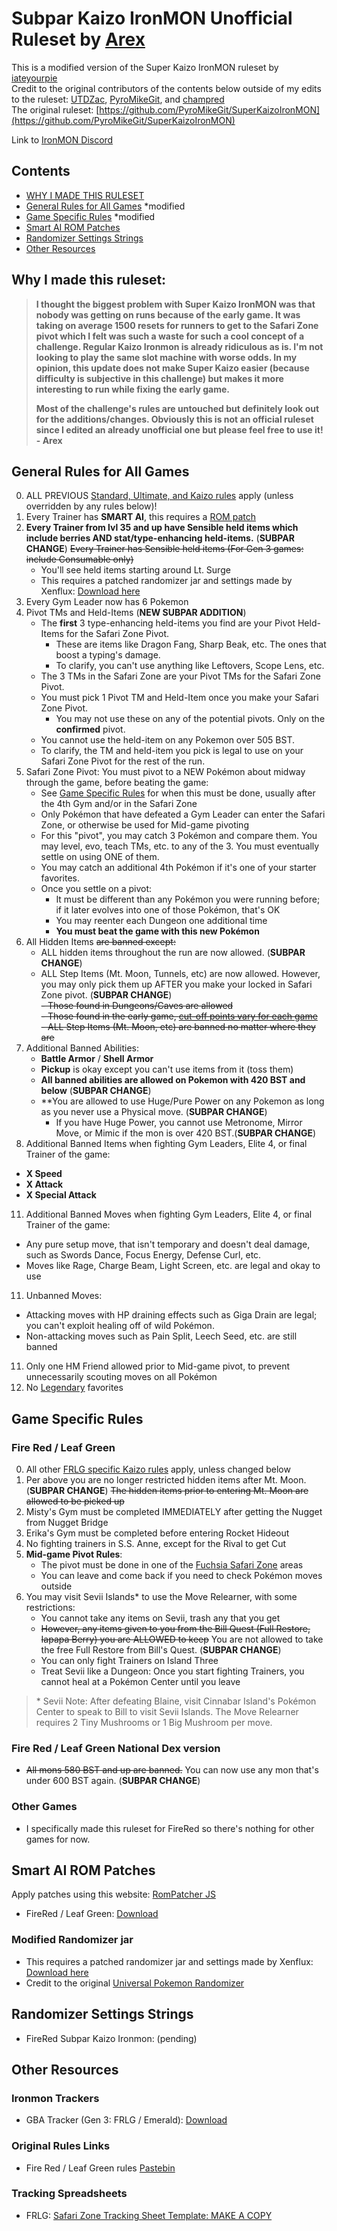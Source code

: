 # Subpar Kaizo IronMON Unofficial Ruleset by [Arex](https://twitch.tv/Arex)

This is a modified version of the Super Kaizo IronMON ruleset by [iateyourpie](https://twitch.tv/iateyourpie)  
 Credit to the original contributors of the contents below outside of my edits to the ruleset: [UTDZac](https://github.com/UTDZac), [PyroMikeGit](https://github.com/PyroMikeGit), and [champred](https://github.com/champred)  
 The original ruleset: [https://github.com/PyroMikeGit/SuperKaizoIronMON](https://github.com/PyroMikeGit/SuperKaizoIronMON)
  
 Link to [IronMON Discord](https://discord.com/invite/jFPYsZAhjX)

## Contents
- [WHY I MADE THIS RULESET](#why-i-made-this-ruleset)
- [General Rules for All Games](#general-rules-for-all-games) *modified
- [Game Specific Rules](#game-specific-rules) *modified
- [Smart AI ROM Patches](#smart-ai-rom-patches)
- [Randomizer Settings Strings](#randomizer-settings-strings)
- [Other Resources](#other-resources)

## Why I made this ruleset:

> **I thought the biggest problem with Super Kaizo IronMON was that nobody was getting on runs because of the early game. It was taking on average 1500 resets for runners to get to the Safari Zone pivot which I felt was such a waste for such a cool concept of a challenge. Regular Kaizo Ironmon is already ridiculous as is. I'm not looking to play the same slot machine with worse odds. In my opinion, this update does not make Super Kaizo easier (because difficulty is subjective in this challenge) but makes it more interesting to run while fixing the early game.**
> 
> **Most of the challenge's rules are untouched but definitely look out for the additions/changes. Obviously this is not an official ruleset since I edited an already unofficial one but please feel free to use it! - Arex**

## General Rules for All Games

0. ALL PREVIOUS [Standard, Ultimate, and Kaizo rules](https://gist.github.com/valiant-code/adb18d248fa0fae7da6b639e2ee8f9c1) apply (unless overridden by any rules below)!
1. Every Trainer has **SMART AI**, this requires a [ROM patch](#smart-ai-rom-patches)
2. **Every Trainer from lvl 35 and up have Sensible held items which include berries AND stat/type-enhancing held-items.** (**SUBPAR CHANGE**) ~~Every Trainer has Sensible held items (For Gen 3 games: include Consumable only)~~ 
   - You'll see held items starting around Lt. Surge
   - This requires a patched randomizer jar and settings made by Xenflux: [Download here](https://github.com/arexbold/SubparKaizoIronMON/releases)
4. Every Gym Leader now has 6 Pokemon
5. Pivot TMs and Held-Items (**NEW SUBPAR ADDITION**)
   - The **first** 3 type-enhancing held-items you find are your Pivot Held-Items for the Safari Zone Pivot.
      - These are items like Dragon Fang, Sharp Beak, etc. The ones that boost a typing's damage.
      - To clarify, you can't use anything like Leftovers, Scope Lens, etc.
   - The 3 TMs in the Safari Zone are your Pivot TMs for the Safari Zone Pivot.
   - You must pick 1 Pivot TM and Held-Item once you make your Safari Zone Pivot.
      - You may not use these on any of the potential pivots. Only on the **confirmed** pivot.
   - You cannot use the held-item on any Pokemon over 505 BST.
   - To clarify, the TM and held-item you pick is legal to use on your Safari Zone Pivot for the rest of the run.
6. Safari Zone Pivot: You must pivot to a NEW Pokémon about midway through the game, before beating the game:
   - See [Game Specific Rules](#game-specific-rules) for when this must be done, usually after the 4th Gym and/or in the Safari Zone
   - Only Pokémon that have defeated a Gym Leader can enter the Safari Zone, or otherwise be used for Mid-game pivoting
   - For this "pivot", you may catch 3 Pokémon and compare them. You may level, evo, teach TMs, etc. to any of the 3. You must eventually settle on using ONE of them.
   - You may catch an additional 4th Pokémon if it's one of your starter favorites.
   - Once you settle on a pivot:
      - It must be different than any Pokémon you were running before; if it later evolves into one of those Pokémon, that's OK
      - You may reenter each Dungeon one additional time
      - **You must beat the game with this new Pokémon**
7. All Hidden Items ~~are banned except:~~
   - ALL hidden items throughout the run are now allowed. (**SUBPAR CHANGE**)
   - ALL Step Items (Mt. Moon, Tunnels, etc) are now allowed. However, you may only pick them up AFTER you make your locked in Safari Zone pivot. (**SUBPAR CHANGE**)   
 ~~- Those found in Dungeons/Caves are allowed~~  
 ~~- Those found in the early game, [cut-off points vary for each game](#game-specific-rules)~~  
 ~~- ALL Step Items (Mt. Moon, etc) are banned no matter where they are~~  
9. Additional Banned Abilities:
   - **Battle Armor** / **Shell Armor**
   - **Pickup** is okay except you can't use items from it (toss them)
   - **All banned abilities are allowed on Pokemon with 420 BST and below** (**SUBPAR CHANGE**)
   - **You are allowed to use Huge/Pure Power on any Pokemon as long as you never use a Physical move. (**SUBPAR CHANGE**)
     - If you have Huge Power, you cannot use Metronome, Mirror Move, or Mimic if the mon is over 420 BST.(**SUBPAR CHANGE**)
10. Additional Banned Items when fighting Gym Leaders, Elite 4, or final Trainer of the game:
   - **X Speed**
   - **X Attack**
   - **X Special Attack**
11. Additional Banned Moves when fighting Gym Leaders, Elite 4, or final Trainer of the game:
   - Any pure setup move, that isn't temporary and doesn't deal damage, such as Swords Dance, Focus Energy, Defense Curl, etc.
   - Moves like Rage, Charge Beam, Light Screen, etc. are legal and okay to use
11. Unbanned Moves:
   - Attacking moves with HP draining effects such as Giga Drain are legal; you can't exploit healing off of wild Pokémon.
   - Non-attacking moves such as Pain Split, Leech Seed, etc. are still banned
11. Only one HM Friend allowed prior to Mid-game pivot, to prevent unnecessarily scouting moves on all Pokémon
12. No [Legendary](https://www.serebii.net/pokemon/legendary.shtml) favorites

## Game Specific Rules

### Fire Red / Leaf Green

0. All other [FRLG specific Kaizo rules](https://gist.github.com/UTDZac/a147c497424dfbd537d8c4b0c22b5621#fire-red--leaf-green) apply, unless changed below
1. Per above you are no longer restricted hidden items after Mt. Moon. (**SUBPAR CHANGE**) ~~The hidden items prior to entering Mt. Moon are allowed to be picked up~~
2. Misty's Gym must be completed IMMEDIATELY after getting the Nugget from Nugget Bridge
3. Erika's Gym must be completed before entering Rocket Hideout
4. No fighting trainers in S.S. Anne, except for the Rival to get Cut
5. **Mid-game Pivot Rules**:
   - The pivot must be done in one of the [Fuchsia Safari Zone](https://bulbapedia.bulbagarden.net/wiki/Kanto_Safari_Zone) areas
   - You can leave and come back if you need to check Pokémon moves outside
6. You may visit Sevii Islands\* to use the Move Relearner, with some restrictions:
   - You cannot take any items on Sevii, trash any that you get
   - ~~However, any items given to you from the Bill Quest (Full Restore, Iapapa Berry) you are ALLOWED to keep~~ You are not allowed to take the free Full Restore from Bill's Quest. (**SUBPAR CHANGE**)
   - You can only fight Trainers on Island Three
   - Treat Sevii like a Dungeon: Once you start fighting Trainers, you cannot heal at a Pokémon Center until you leave

> \* Sevii Note: After defeating Blaine, visit Cinnabar Island's Pokémon Center to speak to Bill to visit Sevii Islands. The Move Relearner requires 2 Tiny Mushrooms or 1 Big Mushroom per move.

### Fire Red / Leaf Green National Dex version
- ~~All mons 580 BST and up are banned.~~ You can now use any mon that's under 600 BST again. (**SUBPAR CHANGE**)

### Other Games

- I specifically made this ruleset for FireRed so there's nothing for other games for now.

## Smart AI ROM Patches

Apply patches using this website: [RomPatcher JS](https://www.marcrobledo.com/RomPatcher.js/)

- FireRed / Leaf Green: [Download](https://github.com/tom-overton/pokefirered/releases/tag/smart-ai-v2)
   

### Modified Randomizer jar
- This requires a patched randomizer jar and settings made by Xenflux: [Download here](https://github.com/arexbold/SubparKaizoIronMON/releases)
- Credit to the original [Universal Pokemon Randomizer](https://github.com/Ajarmar/universal-pokemon-randomizer-zx)

## Randomizer Settings Strings

- FireRed Subpar Kaizo Ironmon: (pending)

## Other Resources

### Ironmon Trackers

- GBA Tracker (Gen 3: FRLG / Emerald): [Download](https://github.com/besteon/Ironmon-Tracker/releases/latest)

### Original Rules Links

- Fire Red / Leaf Green rules [Pastebin](https://pastebin.com/nWAXrPEE)

### Tracking Spreadsheets

- FRLG: [Safari Zone Tracking Sheet Template: MAKE A COPY](https://docs.google.com/spreadsheets/d/1EB4Y5xmKmbUu9lzz9BTR0sJpp0wfUtNM4rF60aOtHtU)

